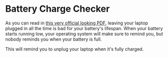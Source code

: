 # Battery Charge Checker

As you can read in [this very official looking PDF](https://nems.nih.gov/Documents/Newsletter/2022/10_October_2022/Laptop_Plug_Vs_Battery.pdf), leaving your laptop plugged in all the time is bad for your battery's lifespan. When your battery starts running low, your operating system will make sure to remind you, but nobody reminds you when your battery is full. 

This will remind you to unplug your laptop when it's fully charged.